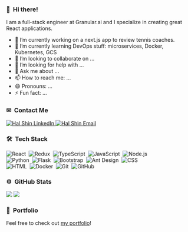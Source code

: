 ### 👋 &nbsp;Hi there!

I am a full-stack engineer at Granular.ai and I specialize in creating great React applications.

- 🔭 I’m currently working on a next.js app to review tennis coaches.
- 🌱 I’m currently learning DevOps stuff: microservices, Docker, Kubernetes, GCS
- 👯 I’m looking to collaborate on ...
- 🤔 I’m looking for help with ...
- 💬 Ask me about ...
- 📫 How to reach me: ...
- 😄 Pronouns: ...
- ⚡ Fun fact: ...

### ✉ &nbsp;Contact Me
<p>
    <a href="https://www.linkedin.com/in/halshin/" target="_blank">
        <img src="https://img.shields.io/badge/-LinkedIn-0077B5?logo=linkedin&style=for-the-badge&logoColor=white" alt="Hal Shin LinkedIn" />
    </a>
    <a href="mailto:hal.shin@alumni.ubc.ca" target="_blank">
        <img src="https://img.shields.io/badge/-Email-8B89CC?logo=mail&style=for-the-badge&logoColor=white" alt="Hal Shin Email" />
    </a>
</p>

### 🛠 &nbsp;Tech Stack


![React](https://img.shields.io/badge/-React-05122A?style=flat&logo=react)&nbsp;
![Redux](https://img.shields.io/badge/-Redux-05122A?style=flat&logo=redux)&nbsp;
![TypeScript](https://img.shields.io/badge/-TypeScript-05122A?style=flat&logo=typescript)&nbsp;
![JavaScript](https://img.shields.io/badge/-JavaScript-05122A?style=flat&logo=javascript)&nbsp;
![Node.js](https://img.shields.io/badge/-Node.js-05122A?style=flat&logo=node.js)\
![Python](https://img.shields.io/badge/-Python-05122A?style=flat&logo=python)&nbsp;
![Flask](https://img.shields.io/badge/-Flask-05122A?style=flat&logo=flask)&nbsp;
![Bootstrap](https://img.shields.io/badge/-Bootstrap-05122A?style=flat&logo=bootstrap&logoColor=563D7C)&nbsp;
![Ant Design](https://img.shields.io/badge/-Ant%20Design-05122A?style=flat&logo=ant-design)&nbsp;
![CSS](https://img.shields.io/badge/-CSS-05122A?style=flat&logo=CSS3&logoColor=1572B6)\
![HTML](https://img.shields.io/badge/-HTML-05122A?style=flat&logo=HTML5)&nbsp;
![Docker](https://img.shields.io/badge/-Docker-05122A?style=flat&logo=docker)&nbsp;
![Git](https://img.shields.io/badge/-Git-05122A?style=flat&logo=git)&nbsp;
![GitHub](https://img.shields.io/badge/-GitHub-05122A?style=flat&logo=github)&nbsp;

### ⚙️ &nbsp;GitHub Stats

<div>
  <img src="https://github-readme-stats.vercel.app/api?username=communitybicycle&count_private=true&theme=github_dark&icon_color=ec362f&show_icons=true"/>
  <img src="https://github-readme-stats.vercel.app/api/top-langs/?username=communitybicycle&layout=compact&langs_count=8&theme=github_dark"/>
</div>

### 💼 &nbsp;Portfolio

Feel free to check out [my portfolio](https://halshin.com)!

<!--
**communitybicycle/communitybicycle** is a ✨ _special_ ✨ repository because its `README.md` (this file) appears on your GitHub profile.

Here are some ideas to get you started:

- 🔭 I’m currently working on ...
- 🌱 I’m currently learning ...
- 👯 I’m looking to collaborate on ...
- 🤔 I’m looking for help with ...
- 💬 Ask me about ...
- 📫 How to reach me: ...
- 😄 Pronouns: ...
- ⚡ Fun fact: ...
-->

